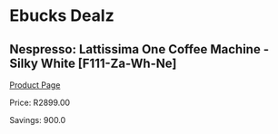 
# Ebucks Dealz
## Nespresso: Lattissima One Coffee Machine - Silky White [F111-Za-Wh-Ne]
[Product Page](https://www.ebucks.com/web/shop/productSelected.do?prodId=493026770&catId=1157555110)

Price: R2899.00

Savings: 900.0


	